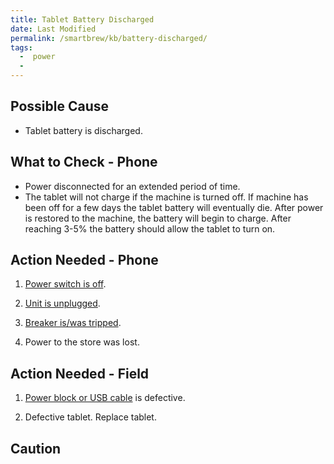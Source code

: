 ```yaml
---
title: Tablet Battery Discharged
date: Last Modified 
permalink: /smartbrew/kb/battery-discharged/
tags:
  -  power
  - 
---
```

## Possible Cause

- Tablet battery is discharged.

## What to Check - Phone

- Power disconnected for an extended period of time.
- The tablet will not charge if the machine is turned off. If machine has been off for a few days the tablet battery will eventually die. After power is restored to the machine, the battery will begin to charge. After reaching 3-5% the battery should allow the tablet to turn on.

## Action Needed - Phone

1) [Power switch is off](/power/turn-on-machine/).

2) [Unit is unplugged](/power/connect-machine/).

3) [Breaker is/was tripped](/power/check-circuit-breaker/).

4) Power to the store was lost.

## Action Needed - Field

1) [Power block or USB cable](/power/tablet-no-usb-power/) is defective.

2) Defective tablet. Replace tablet.

## Caution
